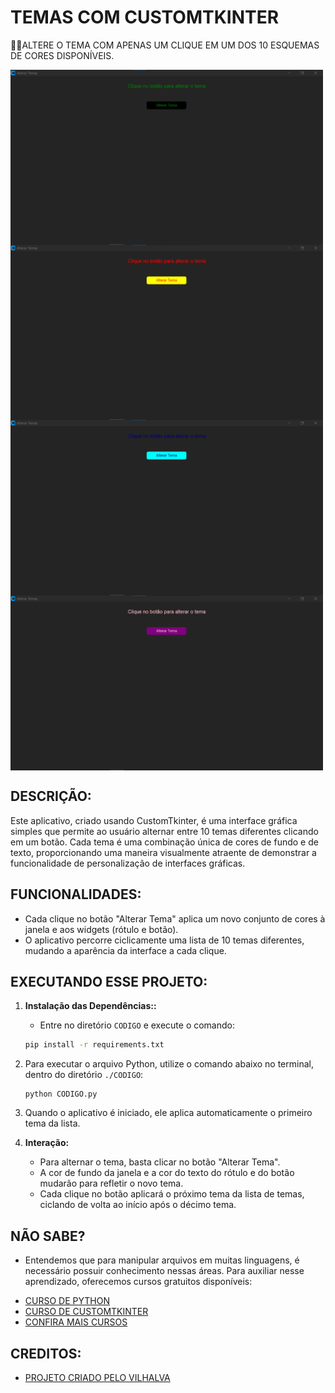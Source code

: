 # TEMAS COM CUSTOMTKINTER
👨‍🏫ALTERE O TEMA COM APENAS UM CLIQUE EM UM DOS 10 ESQUEMAS DE CORES DISPONÍVEIS.

<img src="./IMAGENS/FOTO_1.png" align="center" width="500"> <br>
<img src="./IMAGENS/FOTO_2.png" align="center" width="500"> <br>
<img src="./IMAGENS/FOTO_3.png" align="center" width="500"> <br>
<img src="./IMAGENS/FOTO_4.png" align="center" width="500"> <br>

## DESCRIÇÃO:
Este aplicativo, criado usando CustomTkinter, é uma interface gráfica simples que permite ao usuário alternar entre 10 temas diferentes clicando em um botão. Cada tema é uma combinação única de cores de fundo e de texto, proporcionando uma maneira visualmente atraente de demonstrar a funcionalidade de personalização de interfaces gráficas.

## FUNCIONALIDADES:
- Cada clique no botão "Alterar Tema" aplica um novo conjunto de cores à janela e aos widgets (rótulo e botão).
- O aplicativo percorre ciclicamente uma lista de 10 temas diferentes, mudando a aparência da interface a cada clique.

## EXECUTANDO ESSE PROJETO:
1. **Instalação das Dependências::**
   - Entre no diretório `CODIGO` e execute o comando:

   ```bash
   pip install -r requirements.txt
   ```

2. Para executar o arquivo Python, utilize o comando abaixo no terminal, dentro do diretório `./CODIGO`:

   ```
   python CODIGO.py
   ```

3. Quando o aplicativo é iniciado, ele aplica automaticamente o primeiro tema da lista.

4. **Interação:**
   - Para alternar o tema, basta clicar no botão "Alterar Tema".
   - A cor de fundo da janela e a cor do texto do rótulo e do botão mudarão para refletir o novo tema.
   - Cada clique no botão aplicará o próximo tema da lista de temas, ciclando de volta ao início após o décimo tema.

## NÃO SABE?
- Entendemos que para manipular arquivos em muitas linguagens, é necessário possuir conhecimento nessas áreas. Para auxiliar nesse aprendizado, oferecemos cursos gratuitos disponíveis:
* [CURSO DE PYTHON](https://github.com/VILHALVA/CURSO-DE-PYTHON)
* [CURSO DE CUSTOMTKINTER](https://github.com/VILHALVA/CURSO-DE-CUSTOMTKINTER)
* [CONFIRA MAIS CURSOS](https://github.com/VILHALVA?tab=repositories&q=+topic:CURSO)

## CREDITOS:
- [PROJETO CRIADO PELO VILHALVA](https://github.com/VILHALVA)





